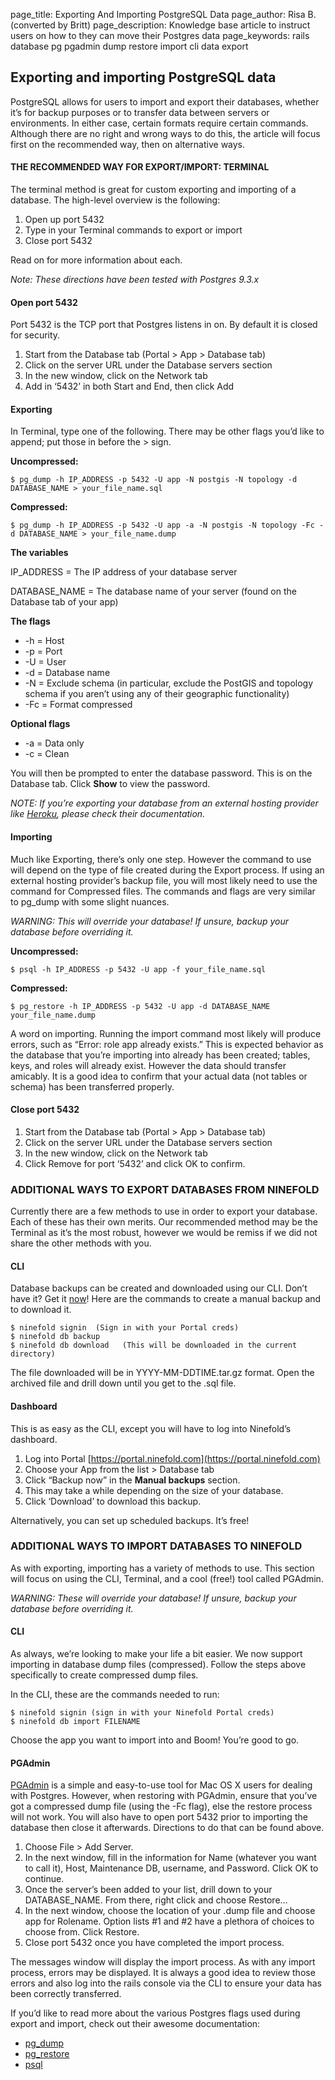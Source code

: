 page_title:       Exporting And Importing PostgreSQL Data
page_author:      Risa B. (converted by Britt)
page_description: Knowledge base article to instruct users on how to they can move their Postgres data
page_keywords:    rails database pg pgadmin dump restore import cli data export

## Exporting and importing PostgreSQL data

PostgreSQL allows for users to import and export their databases, whether it’s for backup purposes or to transfer data between servers or environments.  In either case, certain formats require certain commands.  Although there are no right and wrong ways to do this, the article will focus first on the recommended way, then on alternative ways.

#### THE RECOMMENDED WAY FOR EXPORT/IMPORT: TERMINAL
The terminal method is great for custom exporting and importing of a database. The high-level overview is the following:

1. Open up port 5432
2. Type in your Terminal commands to export or import
3. Close port 5432

Read on for more information about each.

_Note: These directions have been tested with Postgres 9.3.x_

#### Open port 5432

Port 5432 is the TCP port that Postgres listens in on.  By default it is closed for security.

1. Start from the Database tab (Portal > App > Database tab)
2. Click on the server URL under the Database servers section
3. In the new window, click on the Network tab
4. Add in ‘5432’ in both Start and End, then click Add

#### Exporting

In Terminal, type one of the following. There may be other flags you’d like to append; put those in before the > sign.  

__Uncompressed:__

	$ pg_dump -h IP_ADDRESS -p 5432 -U app -N postgis -N topology -d DATABASE_NAME > your_file_name.sql

__Compressed:__

	$ pg_dump -h IP_ADDRESS -p 5432 -U app -a -N postgis -N topology -Fc -d DATABASE_NAME > your_file_name.dump 

__The variables__

IP_ADDRESS = The IP address of your database server

DATABASE_NAME = The database name of your server (found on the Database tab of your app)

__The flags__

* -h = Host
* -p = Port
* -U = User
* -d = Database name
* -N = Exclude schema (in particular, exclude the PostGIS and topology schema if you aren’t using any of their geographic functionality)
* -Fc = Format compressed

__Optional flags__

* -a = Data only
* -c = Clean

You will then be prompted to enter the database password. This is on the Database tab. Click __Show__ to view the password.

_NOTE: If you’re exporting your database from an external hosting provider like [Heroku](https://devcenter.heroku.com/articles/heroku-postgres-import-export), please check their documentation._

#### Importing

Much like Exporting, there’s only one step. However the command to use will depend on the type of file created during the Export process.  If using an external hosting provider’s backup file, you will most likely need to use the command for Compressed files.  The commands and flags are very similar to pg_dump with some slight nuances.

_WARNING: This will override your database! If unsure, backup your database before overriding it._

__Uncompressed:__

	$ psql -h IP_ADDRESS -p 5432 -U app -f your_file_name.sql

__Compressed:__

	$ pg_restore -h IP_ADDRESS -p 5432 -U app -d DATABASE_NAME your_file_name.dump

A word on importing. Running the import command most likely will produce errors, such as “Error: role app already exists.”  This is expected behavior as the database that you’re importing into already has been created; tables, keys, and roles will already exist. However the data should transfer amicably. It is a good idea to confirm that your actual data (not tables or schema) has been transferred properly.

#### Close port 5432

1. Start from the Database tab (Portal > App > Database tab)
2. Click on the server URL under the Database servers section
3. In the new window, click on the Network tab
4. Click Remove for port ‘5432’ and click OK to confirm.

### ADDITIONAL WAYS TO EXPORT DATABASES FROM NINEFOLD

Currently there are a few methods to use in order to export your database.  Each of these has their own merits. Our recommended method may be the Terminal as it’s the most robust, however we would be remiss if we did not share the other methods with you.

#### CLI

Database backups can be created and downloaded using our CLI. Don’t have it? Get it [now](http://www.ninefold.com/docs/getstarted/how_to_install_and_utilize_the_cli)!  Here are the commands to create a manual backup and to download it.

	$ ninefold signin  (Sign in with your Portal creds)
	$ ninefold db backup   
	$ ninefold db download   (This will be downloaded in the current directory)

The file downloaded will be in YYYY-MM-DDTIME.tar.gz format. Open the archived file and drill down until you get to the .sql file.

#### Dashboard

This is as easy as the CLI, except you will have to log into Ninefold’s dashboard.

1. Log into Portal [https://portal.ninefold.com](https://portal.ninefold.com)
2. Choose your App from the list > Database tab
3. Click “Backup now” in the __Manual backups__ section.
4. This may take a while depending on the size of your database.
5. Click ‘Download’ to download this backup.

Alternatively, you can set up scheduled backups. It’s free!  

### ADDITIONAL WAYS TO IMPORT DATABASES TO NINEFOLD
As with exporting, importing has a variety of methods to use. This section will focus on using the CLI, Terminal, and a cool (free!) tool called PGAdmin.

_WARNING: These will override your database! If unsure, backup your database before overriding it._

#### CLI

As always, we’re looking to make your life a bit easier. We now support importing in database dump files (compressed).  Follow the steps above specifically to create compressed dump files.

In the CLI, these are the commands needed to run:

	$ ninefold signin (sign in with your Ninefold Portal creds)
	$ ninefold db import FILENAME

Choose the app you want to import into and Boom! You’re good to go.

#### PGAdmin

[PGAdmin](http://www.pgadmin.org/) is a simple and easy-to-use tool for Mac OS X users for dealing with Postgres. However, when restoring with PGAdmin, ensure that you’ve got a compressed dump file (using the -Fc flag), else the restore process will not work.  You will also have to open port 5432 prior to importing the database then close it afterwards.  Directions to do that can be found above.  

1. Choose File > Add Server.
2. In the next window, fill in the information for Name (whatever you want to call it), Host, Maintenance DB, username, and Password. Click OK to continue.
3. Once the server’s been added to your list, drill down to your DATABASE_NAME.  From there, right click and choose Restore…
4. In the next window, choose the location of your .dump file and choose app for Rolename. Option lists #1 and #2 have a plethora of choices to choose from. Click Restore.
5. Close port 5432 once you have completed the import process.

The messages window will display the import process. As with any import process, errors may be displayed.  It is always a good idea to review those errors and also log into the rails console via the CLI to ensure your data has been correctly transferred.

If you’d like to read more about the various Postgres flags used during export and import, check out their awesome documentation:

* [pg_dump](http://www.postgresql.org/docs/9.2/static/app-pgdump.html)
* [pg_restore](http://www.postgresql.org/docs/9.2/static/app-pgrestore.html)
* [psql](http://www.postgresql.org/docs/9.2/static/app-psql.html)
